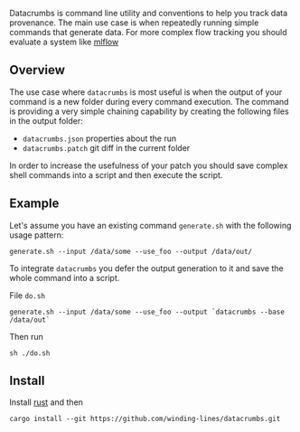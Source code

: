 Datacrumbs is command line utility and conventions to help you track data provenance. The main use
case is when repeatedly running simple commands that generate data. For  more complex flow tracking
you should evaluate a system like [mlflow](https://mlflow.org/)


## Overview

The use case where `datacrumbs` is most useful is when the output of your command is a new folder
during every command execution. The command is providing a very simple chaining capability 
by creating the following files in the output folder:
 
 - `datacrumbs.json` properties about the run
 - `datacrumbs.patch` git diff in the current folder
 
 In order to increase the usefulness of your patch you should save complex shell commands
 into a script and then execute the script.


## Example

Let's assume you have an existing command `generate.sh` with the following usage pattern:

```
generate.sh --input /data/some --use_foo --output /data/out/
```

To integrate `datacrumbs` you defer the output generation to it and save the whole command into a script.

File `do.sh`
``` 
generate.sh --input /data/some --use_foo --output `datacrumbs --base /data/out`
```

Then run 

```
sh ./do.sh
```


## Install

Install [rust](https://rustup.rs) and then 

```
cargo install --git https://github.com/winding-lines/datacrumbs.git
```

